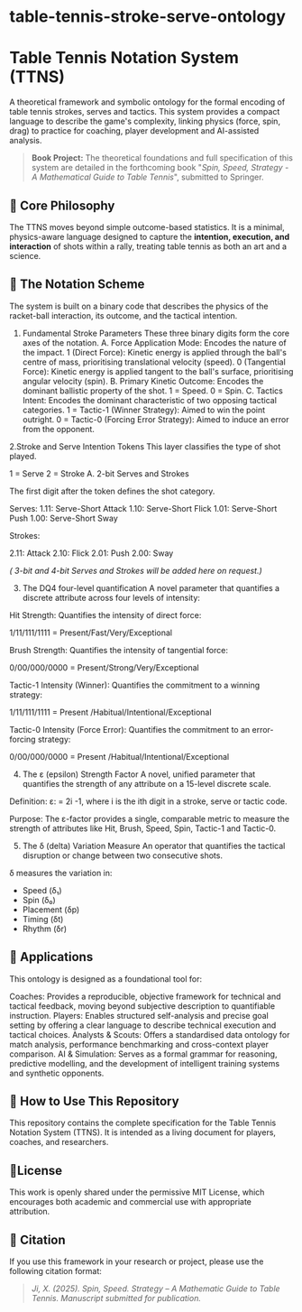 # table-tennis-stroke-serve-ontology
# Table Tennis Notation System (TTNS)
A theoretical framework and symbolic ontology for the formal encoding of table tennis strokes, serves and tactics. This system provides a compact language to describe the game's complexity, linking physics (force, spin, drag) to practice for coaching, player development and AI-assisted analysis.

> **Book Project:** The theoretical foundations and full specification of this system are detailed in the forthcoming book "*Spin, Speed, Strategy - A Mathematical Guide to Table Tennis*", submitted to Springer.

## 🎯 Core Philosophy

The TTNS moves beyond simple outcome-based statistics. It is a minimal, physics-aware language designed to capture the **intention, execution, and interaction** of shots within a rally, treating table tennis as both an art and a science.

## 📘 The Notation Scheme
The system is built on a binary code that describes the physics of the racket-ball interaction, its outcome, and the tactical intention.

1. Fundamental Stroke Parameters
These three binary digits form the core axes of the notation.
A. Force Application Mode: Encodes the nature of the impact.
1 (Direct Force): Kinetic energy is applied through the ball's centre of mass, prioritising translational velocity (speed).
0 (Tangential Force): Kinetic energy is applied tangent to the ball's surface, prioritising angular velocity (spin).
B. Primary Kinetic Outcome: Encodes the dominant ballistic property of the shot.
1 = Speed.
0 = Spin.
C. Tactics Intent: Encodes the dominant characteristic of two opposing tactical categories.
1 = Tactic-1 (Winner Strategy): Aimed to win the point outright.
0 = Tactic-0 (Forcing Error Strategy): Aimed to induce an error from the opponent.

2.Stroke and Serve Intention Tokens
This layer classifies the type of shot played.

1 = Serve
2 = Stroke
A. 2-bit Serves and Strokes

The first digit after the token defines the shot category.

Serves:
1.11: Serve-Short Attack
1.10: Serve-Short Flick
1.01: Serve-Short Push
1.00: Serve-Short Sway

Strokes:

2.11: Attack
2.10: Flick
2.01: Push
2.00: Sway

*( 3-bit and 4-bit Serves and Strokes will be added here on request.)*

3. The DQ4 four-level quantification
A novel parameter that quantifies a discrete attribute across four levels of intensity:

Hit Strength: Quantifies the intensity of direct force:

1/11/111/1111 = Present/Fast/Very/Exceptional

Brush Strength: Quantifies the intensity of tangential force:

0/00/000/0000 = Present/Strong/Very/Exceptional

Tactic-1 Intensity (Winner): Quantifies the commitment to a winning strategy:

1/11/111/1111 = Present /Habitual/Intentional/Exceptional

Tactic-0 Intensity (Force Error): Quantifies the commitment to an error-forcing strategy:

0/00/000/0000 = Present /Habitual/Intentional/Exceptional

4. The ε (epsilon) Strength Factor
A novel, unified parameter that quantifies the strength of any attribute on a 15-level discrete scale.

Definition: ε: = 2i -1, where i is the ith digit in a stroke, serve or tactic code.

Purpose: The ε-factor provides a single, comparable metric to measure the strength of attributes like Hit, Brush, Speed, Spin, Tactic-1 and Tactic-0.

5. The δ (delta) Variation Measure
An operator that quantifies the tactical disruption or change between two consecutive shots.

δ measures the variation in:

*   Speed (δ₁)
*   Spin (δ₀)
*   Placement (δp)
*   Timing (δt)
*   Rhythm (δr)

## 🚀 Applications

This ontology is designed as a foundational tool for:

Coaches: Provides a reproducible, objective framework for technical and tactical feedback, moving beyond subjective description to quantifiable instruction.
Players: Enables structured self-analysis and precise goal setting by offering a clear language to describe technical execution and tactical choices.
Analysts & Scouts: Offers a standardised data ontology for match analysis, performance benchmarking and cross-context player comparison.
AI & Simulation: Serves as a formal grammar for reasoning, predictive modelling, and the development of intelligent training systems and synthetic opponents.

## 📖 How to Use This Repository

This repository contains the complete specification for the Table Tennis Notation System (TTNS). It is intended as a living document for players, coaches, and researchers.

## 🔗License

This work is openly shared under the permissive MIT License, which encourages both academic and commercial use with appropriate attribution.

## 📜 Citation

If you use this framework in your research or project, please use the following citation format:
> *Ji, X. (2025). Spin, Speed. Strategy – A Mathematic Guide to Table Tennis. Manuscript submitted for publication.*
